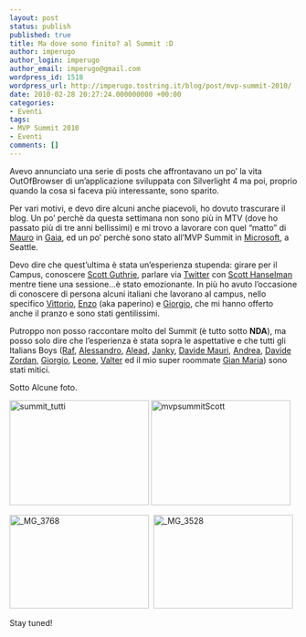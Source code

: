 ```yaml
---
layout: post
status: publish
published: true
title: Ma dove sono finito? al Summit :D
author: imperugo
author_login: imperugo
author_email: imperugo@gmail.com
wordpress_id: 1518
wordpress_url: http://imperugo.tostring.it/blog/post/mvp-summit-2010/
date: 2010-02-28 20:27:24.000000000 +00:00
categories:
- Eventi
tags:
- MVP Summit 2010
- Eventi
comments: []
---
```

<p>Avevo annunciato una serie di posts che affrontavano un po’ la vita OutOfBrowser di un’applicazione sviluppata con Silverlight 4 ma poi, proprio quando la cosa si faceva più interessante, sono sparito.</p>  <p>Per vari motivi, e devo dire alcuni anche piacevoli, ho dovuto trascurare il blog. Un po’ perchè da questa settimana non sono più in MTV (dove ho passato più di tre anni bellissimi) e mi trovo a lavorare con quel “matto” di <a title="Mauro Servienti" href="http://topics.it/" rel="nofollow friend met co-worker colleague" target="_new">Mauro</a> in <a title="Gaia" href="http://www.gaia.is.it" rel="nofollow" target="_blank">Gaia</a>, ed un po’ perchè sono stato all’MVP Summit in <a title="Microsoft Corporation" href="http://www.microsoft.com" rel="nofollow" target="_blank">Microsoft</a>, a Seattle.</p>  <p>Devo dire che quest’ultima è stata un’esperienza stupenda: girare per il Campus, conoscere <a title="Scott Guthrie" href="http://weblogs.asp.net/scottgu/" rel="nofollow met muse" target="_new">Scott Guthrie</a>, parlare via <a title="Twitter" href="http://www.twitter.com/imperugo" rel="nofollow" target="_blank">Twitter</a> con <a title="Scott Hanselman" href="http://www.hanselman.com/blog/" rel="nofollow met muse" target="_new">Scott Hanselman</a> mentre tiene una sessione…è stato emozionante. In più ho avuto l’occasione di conoscere di persona alcuni italiani che lavorano al campus, nello specifico <a title="Vittorio Bertocci" href="http://blogs.msdn.com/vbertocci/" rel="nofollow met colleague" target="_new">Vittorio</a>, <a title="Enzo Lombardi" href="http://aovestdipaperino.com/" rel="nofollow met" target="_new">Enzo</a> (aka paperino) e <a title="Giorgio Sardo" href="http://blogs.msdn.com/giorgio/" rel="nofollow friend met colleague" target="_new">Giorgio</a>, che mi hanno offerto anche il pranzo e sono stati gentilissimi.</p>  <p>Putroppo non posso raccontare molto del Summit (è tutto sotto <strong>NDA</strong>), ma posso solo dire che l’esperienza è stata sopra le aspettative e che tutti gli Italians Boys (<a title="Raffaele Rialdi" href="http://blogs.ugidotnet.org/raffaele/Default.aspx" rel="nofollow friend met co-worker" target="_new">Raf</a>, <a title="Alessandro Del Sole" href="http://community.visual-basic.it/Alessandro" rel="nofollow friend met co-worker" target="_new">Alessandro</a>, <a title="Alessandro Teglia" href="http://blogs.technet.com/alead_msft/default.aspx" rel="nofollow friend met" target="_new">Alead</a>, <a title="Giancarlo Sudano" href="http://blogs.ugidotnet.org/janky" rel="nofollow friend met co-worker colleague" target="_new">Janky</a>, <a title="Davide Mauri" href="http://www.davidemauri.it/" rel="nofollow friend met co-worker" target="_new">Davide Mauri</a>, <a title="Andrea Boschin" href="http://blog.boschin.it/" rel="nofollow friend met co-worker" target="_new">Andrea</a>, <a title="Davide Zordan" href="http://www.davidezordan.net/blog/" rel="nofollow friend met co-worker" target="_new">Davide Zordan</a>, <a title="Giorgio Garcia-Agreda" href="http://it.linkedin.com/pub/giorgio-garcia-agreda/0/519/B53" rel="nofollow friend met co-worker" target="_new">Giorgio</a>, <a title="Leone Randazzo" href="http://www.linkedin.com/ppl/webprofile?vmi=&amp;id=1304566&amp;pvs=pp&amp;authToken=gmdh&amp;authType=name&amp;locale=en_US&amp;trk=ppro_viewmore&amp;lnk=vw_pprofile" rel="nofollow friend met co-worker" target="_new">Leone</a>, <a title="Valter Minute" href="http://geekswithblogs.net/WindowsEmbeddedCookbook/Default.aspx" rel="nofollow friend met co-worker" target="_new">Valter</a> ed il mio super roommate <a title="Gian Maria Ricci" href="http://www.codewrecks.com/blog/index.php" rel="nofollow friend met co-worker colleague" target="_new">Gian Maria</a>) sono stati mitici.</p>  <p>Sotto Alcune foto.</p>  <p><a href="http://www.tostring.it/Content/Uploaded/image//imperugo/summit_tutti_2.jpg" rel="shadowbox[mvpSummit2010]"><img style="border-right-width: 0px; display: inline; border-top-width: 0px; border-bottom-width: 0px; border-left-width: 0px" title="summit_tutti" border="0" alt="summit_tutti" src="http://www.tostring.it/Content/Uploaded/image//imperugo/summit_tutti_thumb.jpg" width="244" height="184" /></a>&#160;<a href="http://www.tostring.it/Content/Uploaded/image//imperugo/mvpsummitScott_2.jpg" rel="shadowbox[mvpSummit2010]"><img style="border-right-width: 0px; display: inline; border-top-width: 0px; border-bottom-width: 0px; border-left-width: 0px" title="mvpsummitScott" border="0" alt="mvpsummitScott" src="http://www.tostring.it/Content/Uploaded/image//imperugo/mvpsummitScott_thumb.jpg" width="244" height="184" /></a></p>  <p><a href="http://www.tostring.it/Content/Uploaded/image//imperugo/_MG_3768.jpg" rel="shadowbox[mvpSummit2010]"><img style="border-right-width: 0px; display: inline; border-top-width: 0px; border-bottom-width: 0px; border-left-width: 0px" title="_MG_3768" border="0" alt="_MG_3768" src="http://www.tostring.it/Content/Uploaded/image//imperugo/_MG_3768_thumb.jpg" width="244" height="164" /></a>&#160; <a href="http://www.tostring.it/Content/Uploaded/image//imperugo/_MG_3528.jpg" rel="shadowbox[mvpSummit2010]"><img style="border-right-width: 0px; display: inline; border-top-width: 0px; border-bottom-width: 0px; border-left-width: 0px" title="_MG_3528" border="0" alt="_MG_3528" src="http://www.tostring.it/Content/Uploaded/image//imperugo/_MG_3528_thumb.jpg" width="244" height="164" /></a></p>  <p>Stay tuned!</p>
